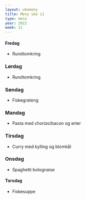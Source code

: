 ```yaml
---
layout: ukemeny
title: Meny uke 11
type: menu
year: 2022
week: 11
---
```


#### Fredag

- Rundtomkring

### Lørdag

- Rundtomkring

### Søndag

- Fiskegrateng

### Mandag

- Pasta med chorizo/bacon og erter

### Tirsdag

- Curry med kylling og blomkål

### Onsdag

- Spaghetti bolognaise

#### Torsdag

-  Fiskesuppe
